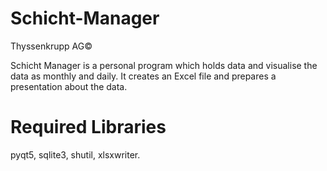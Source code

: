 # Schicht-Manager
Thyssenkrupp AG­©

Schicht Manager is a personal program which holds data and visualise the data as monthly and daily. It creates an Excel file and prepares a presentation about the data.

# Required Libraries

pyqt5,
sqlite3,
shutil,
xlsxwriter.

